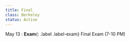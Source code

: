 ```yaml
---
title: Final
class: Berkeley
status: Active
---
```


May 13
: **Exam**{: .label .label-exam} Final Exam (7-10 PM)